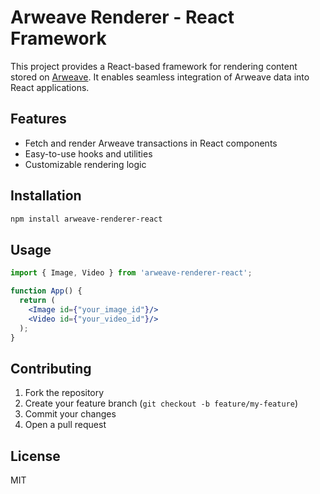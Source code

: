 # Arweave Renderer - React Framework

This project provides a React-based framework for rendering content stored on [Arweave](https://www.arweave.org/). It enables seamless integration of Arweave data into React applications.

## Features

- Fetch and render Arweave transactions in React components
- Easy-to-use hooks and utilities
- Customizable rendering logic

## Installation

```bash
npm install arweave-renderer-react
```

## Usage

```jsx
import { Image, Video } from 'arweave-renderer-react';

function App() {
  return (
    <Image id={"your_image_id"}/>
    <Video id={"your_video_id"}/>
  );
}
```

## Contributing

1. Fork the repository
2. Create your feature branch (`git checkout -b feature/my-feature`)
3. Commit your changes
4. Open a pull request

## License

MIT
